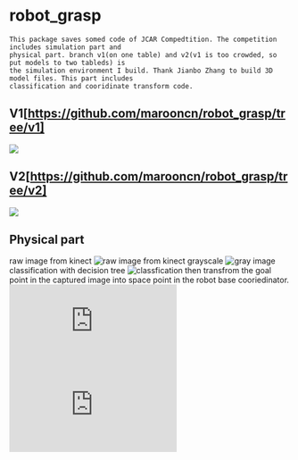# robot_grasp
    This package saves somed code of JCAR Compedtition. The competition includes simulation part and 
    physical part. branch v1(on one table) and v2(v1 is too crowded, so put models to two tableds) is 
    the simulation environment I build. Thank Jianbo Zhang to build 3D model files. This part includes 
    classification and cooridinate transform code.
## V1[https://github.com/marooncn/robot_grasp/tree/v1]
![](https://github.com/marooncn/robot_grasp/blob/master/img/model.png)
## V2[https://github.com/marooncn/robot_grasp/tree/v2]
![](https://github.com/marooncn/robot_grasp/blob/master/img/simulation.jpg)
## Physical part
raw image from kinect
![raw image from kinect](https://github.com/marooncn/robot_grasp/blob/master/img/1.png)
grayscale
![gray image](https://github.com/marooncn/robot_grasp/blob/master/img/2.png)
classification with decision tree
![classfication](https://github.com/marooncn/robot_grasp/blob/master/img/Image.png)
then transfrom the goal point in the captured image into space point in the robot base cooriedinator.
![python version: transform.py](https://github.com/marooncn/robot_grasp/blob/master/scripts/transform.py)
![C++ version: transform.cpp](https://github.com/marooncn/robot_grasp/blob/master/src/transform.cpp)
